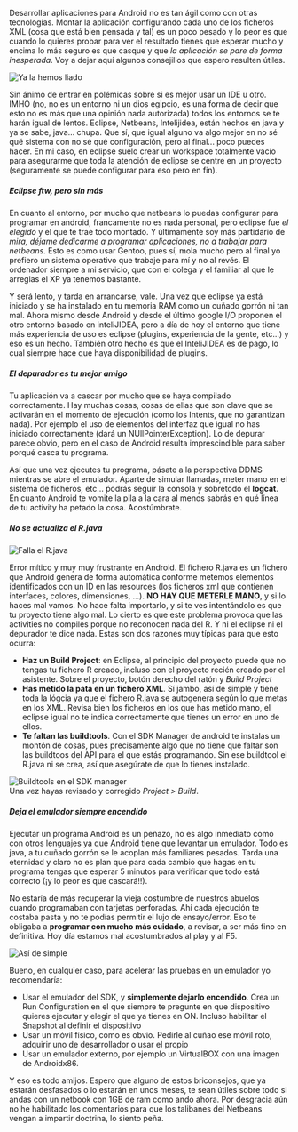 <p>
Desarrollar aplicaciones para Android no es tan ágil como con otras tecnologías.
Montar la aplicación configurando cada uno de los ficheros XML (cosa que está bien pensada y tal) es un poco pesado y lo peor
es que cuando lo quieres probar para ver el resultado tienes que esperar mucho y encima
lo más seguro es que casque y que <i>la aplicación se pare de forma inesperada</i>.
Voy a dejar aquí algunos consejillos que espero resulten útiles.
</p>
<img src="http://www.pello.info/images/prefu.jpg" alt="Ya la hemos liado" title="Ya la hemos liado" />
<p>Sin ánimo de entrar en polémicas sobre si es mejor usar un IDE u otro. IMHO (no, no es un entorno
ni un dios egipcio, es una forma de decir que esto no es más que una opinión nada autorizada) todos
los entornos se te harán igual de lentos. Eclipse, Netbeans, Intelijidea, están hechos en java y ya se
sabe, java... chupa. Que sí, que igual alguno va algo mejor en no sé qué sistema con no sé qué configuración, pero al final... poco
puedes hacer. En mi caso, en eclipse suelo crear un workspace totalmente vacío para asegurarme que toda
la atención de eclipse se centre en un proyecto (seguramente se puede configurar para eso pero en fin).
</p>
<h5>Eclipse ftw, pero sin más</h5>
<p>
En cuanto al entorno, por mucho que netbeans lo puedas configurar para programar en android, francamente
no es nada personal, pero eclipse fue <em>el elegido</em> y el que te trae todo montado. Y últimamente soy más partidario de <i>mira, déjame dedicarme a programar aplicaciones, no a trabajar para netbeans</i>. Esto
es como usar Gentoo, pues sí, mola mucho pero al final yo prefiero un sistema operativo que trabaje para
mí y no al revés. El ordenador siempre a mi servicio, que con el colega y el familiar al que le arreglas el XP ya tenemos bastante.
</p>

<p>Y será lento, y tarda en arrancarse, vale. Una vez que eclipse ya está iniciado y se ha instalado en tu memoria RAM como un cuñado gorrón ni tan mal. Ahora mismo desde Android y desde el último google I/O
proponen el otro entorno basado en inteliJIDEA, pero a día de hoy el entorno que tiene más experiencia
de uso es eclipse (plugins, experiencia de la gente, etc...) y eso es un hecho. También otro hecho
es que el InteliJIDEA es de pago, lo cual siempre hace que haya disponibilidad de plugins.</p>

<h5>El depurador es tu mejor amigo</h5>
<p>Tu aplicación va a cascar por mucho que se haya compilado correctamente. Hay muchas cosas,
cosas de ellas que son clave que se activarán en el momento de ejecución (como los Intents, que no garantizan nada). Por ejemplo el uso de elementos del interfaz que igual no has iniciado correctamente (dará un NUllPointerException). Lo de depurar parece obvio, pero en el caso de Android resulta imprescindible para saber porqué casca tu programa.</p>
<p>Así que una vez ejecutes tu programa, pásate a la perspectiva DDMS mientras se abre el emulador. Aparte
de simular llamadas, meter mano en el sistema de ficheros, etc... ṕodrás seguir la consola y sobretodo
el <b>logcat</b>. En cuanto Android te vomite la pila a la cara al menos sabrás en qué línea de
tu activity ha petado la cosa. Acostúmbrate.</p>

<h5>No se actualiza el R.java</h5>
<img src="http://www.pello.info/images/fuuuu.jpg" alt="Falla el R.java" title="Falla el R.java" />

<p>Error mítico y muy muy frustrante en Android. El fichero R.java es un fichero que Android genera
de forma automática conforme metemos elementos identificados con un ID en las resources (los ficheros
xml que contienen interfaces, colores, dimensiones, ...). <b>NO HAY QUE METERLE MANO</b>, y si lo haces
mal vamos. No hace falta importarlo, y si te ves intentándolo es que tu proyecto tiene algo mal. Lo cierto
es que este problema provoca que las activities no compiles porque no reconocen nada del R. Y ni el eclipse ni el depurador te dice nada. Estas son dos razones muy típicas para que esto ocurra:
<ul>
<li><b>Haz un Build Project</b>: en Eclipse, al principio del proyecto puede que no tengas tu fichero R creado, incluso con el proyecto recién creado por el asistente. Sobre el proyecto, botón derecho del ratón y <i>Build Project</i></li>
<li><b>Has metido la pata en un fichero XML</b>. Sí jambo, así de simple y tiene toda la lógcia ya que el fichero R.java se autogenera según lo que metas en los XML. Revisa bien los ficheros en los que has metido mano, el eclipse igual no te indica correctamente que tienes un error en uno de ellos.</li>
<li><b>Te faltan las buildtools</b>. Con el SDK Manager de android te instalas un montón de cosas, pues
precisamente algo que no tiene que faltar son las buildtoos del API para el que estás programando. Sin ese
buildtool el R.java ni se crea, así que asegúrate de que lo tienes instalado.</li>
</ul>
<img src="http://www.pello.info/images/buildtools.png" alt="Buildtools en el SDK manager" title="Buildtools en el SDK manager" /><br />
Una vez hayas revisado y corregido <i>Project > Build</i>.
</p>

<h5>Deja el emulador siempre encendido</h5>

<p>Ejecutar un programa Android es un peñazo, no es algo inmediato como con otros lenguajes ya que
Android tiene que levantar un emulador. Todo es java, a tu cuñado gorrón se le acoplan más familiares
pesados. Tarda una eternidad y claro no es plan que para cada cambio que hagas en tu programa tengas que
esperar 5 minutos para verificar que todo está correcto (¡y lo peor es que cascará!!).
</p>

<p>No estaría de más recuperar la vieja costumbre de nuestros abuelos cuando programaban con tarjetas perforadas. Ahí cada ejecución te costaba pasta y no te podías permitir el lujo de ensayo/error. Eso
te obligaba a <b>programar con mucho más cuidado</b>, a revisar, a ser más fino en definitiva. Hoy día
estamos mal acostumbrados al play y al F5.
</p>
<img src="http://www.pello.info/images/happy.jpg" alt="Así de simple" title="Así de simple" />
<p>Bueno, en cualquier caso, para acelerar las pruebas en un emulador yo recomendaría:
<ul>
<li>Usar el emulador del SDK, y <b>simplemente dejarlo encendido</b>. Crea un Run Configuration en el que siempre
te pregunte en que dispositivo quieres ejecutar y elegir el que ya tienes en ON. Incluso habilitar el Snapshot al definir el dispositivo</li>
<li>Usar un móvil físico, como es obvio. Pedirle al cuñao ese móvil roto, adquirir uno de desarrollador
o usar el propio</li>
<li>Usar un emulador externo, por ejemplo un VirtualBOX con una imagen de Androidx86.</li>
</ul>
</p>

<p>Y eso es todo amijos. Espero que alguno de estos briconsejos, que ya estarán desfasados o
lo estarán en unos meses, te sean útiles sobre todo si andas con un netbook con 1GB de ram como ando ahora. Por desgracia aún no he habilitado los comentarios para que los talibanes del Netbeans vengan
a impartir doctrina, lo siento peña.</p>